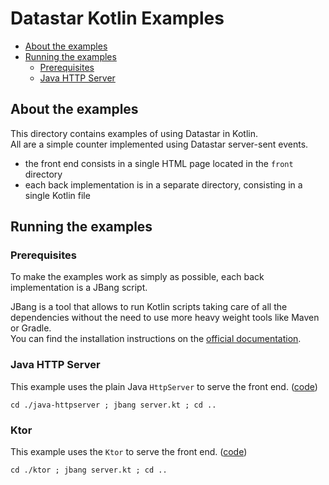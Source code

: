 # Datastar Kotlin Examples

* [About the examples](#about-the-examples)
* [Running the examples](#running-the-examples)
    * [Prerequisites](#prerequisites)
    * [Java HTTP Server](#java-http-server)

## About the examples

This directory contains examples of using Datastar in Kotlin.  
All are a simple counter implemented using Datastar server-sent events.

- the front end consists in a single HTML page located in the `front` directory
- each back implementation is in a separate directory, consisting in a single Kotlin file

## Running the examples

### Prerequisites

To make the examples work as simply as possible, each back implementation is a JBang script.

JBang is a tool that allows to run Kotlin scripts taking care of all the dependencies without the need to use more heavy weight tools like Maven or Gradle.  
You can find the installation instructions on the [official documentation](https://www.jbang.dev/documentation/jbang/latest/installation.html).

### Java HTTP Server

This example uses the plain Java `HttpServer` to serve the front end. ([code](java-httpserver/server.kt))

```shell
cd ./java-httpserver ; jbang server.kt ; cd ..
```

### Ktor

This example uses the `Ktor` to serve the front end. ([code](ktor/server.kt))

```shell
cd ./ktor ; jbang server.kt ; cd ..
```
